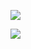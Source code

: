 ![](https://i.postimg.cc/MG2rKC9h/ezgif-com-added-text-1.gif) 

![](https://i.postimg.cc/zGktvQM7/68747470733a2f2f692e706f7374696d672e63632f707254394a786a312f53637265656e73686f742d323032342d30362d30.jpg)
